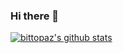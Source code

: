 ### Hi there 👋

[![bittopaz's github stats](https://github-readme-stats.vercel.app/api?username=bittopaz&include_all_commits=true&show_icons=true&hide_title=true&hide_border=true)](https://github.com/bittopaz)

<!--
**bittopaz/bittopaz** is a ✨ _special_ ✨ repository because its `README.md` (this file) appears on your GitHub profile.

Here are some ideas to get you started:

- 🔭 I’m currently working on ...
- 🌱 I’m currently learning ...
- 👯 I’m looking to collaborate on ...
- 🤔 I’m looking for help with ...
- 💬 Ask me about ...
- 📫 How to reach me: ...
- 😄 Pronouns: ...
- ⚡ Fun fact: ...
-->
